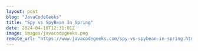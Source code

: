 ```yaml
---
layout: post
blog: "JavaCodeGeeks"
title: "Spy vs SpyBean In Spring"
date: 2024-04-10T12:31:01Z
image: images/javacodegeeks.png
remote_url: "https://www.javacodegeeks.com/spy-vs-spybean-in-spring.html"
---
```


